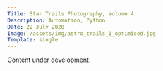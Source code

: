 ```yaml
---
Title: Star Trails Photography, Volume 4
Description: Automation, Python
Date: 22 July 2020
Image: /assets/img/astro_trails_1_optimised.jpg
Template: single
---
```

Content under development.